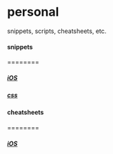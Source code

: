 personal
========

snippets, scripts, cheatsheets, etc.


#### snippets
========

##### [iOS](snippets/iOS.md)
##### [css](snippets/css.md)

#### cheatsheets
========

##### [iOS](cheatsheets/iOS.md)
